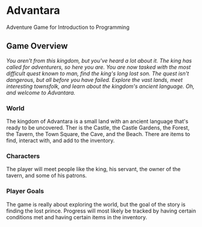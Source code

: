 # Advantara
Adventure Game for Introduction to Programming

## Game Overview
*You aren't from this kingdom, but you've heard a lot about it. The king has called for adventurers, so here you are. You are now tasked with the most difficult quest known to man, find the king's long lost son. The quest isn't dangerous, but all before you have failed. Explore the vast lands, meet interesting townsfolk, and learn about the kingdom's ancient language. Oh, and welcome to Advantara.*

### World
The kingdom of Advantara is a small land with an ancient language that's ready to be uncovered. Ther is the Castle, the Castle Gardens, the Forest, the Tavern, the Town Square, the Cave, and the Beach. There are items to find, interact with, and add to the inventory.

### Characters
The player will meet people like the king, his servant, the owner of the tavern, and some of his patrons.

### Player Goals
The game is really about exploring the world, but the goal of the story is finding the lost prince. Progress will most likely be tracked by having certain conditions met and having certain items in the inventory.

